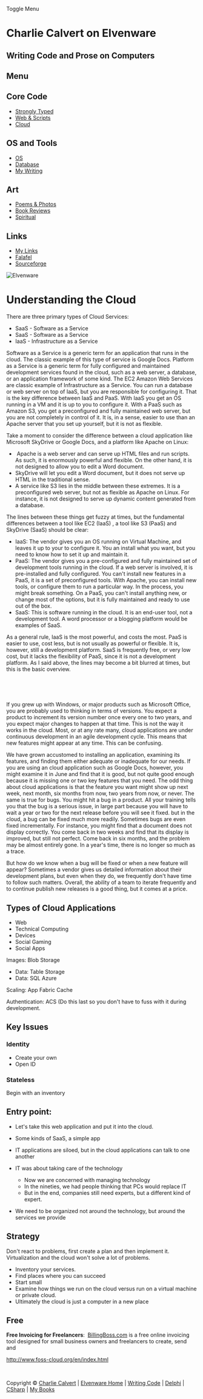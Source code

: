 Toggle Menu

Charlie Calvert on Elvenware
============================

Writing Code and Prose on Computers
-----------------------------------

Menu
----

Core Code
---------

-   [Strongly Typed](../index.html)
-   [Web & Scripts](../web/index.html)
-   [Cloud](index.shtml)

OS and Tools
------------

-   [OS](../../os/index.html)
-   [Database](../database/index.html)
-   [My Writing](../../books/index.html)

Art
---

-   [Poems & Photos](../../Art/index.html)
-   [Book Reviews](../../books/reading/index.html)
-   [Spiritual](../../spirit/index.html)

Links
-----

-   [My Links](../../links.html)
-   [Falafel](http://www.falafel.com/)
-   [Sourceforge](http://sourceforge.net/projects/elvenware/)

![Elvenware](../../images/elvenwarelogo.png)

Understanding the Cloud
=======================

There are three primary types of Cloud Services:

-   SaaS - Software as a Service
-   SaaS - Software as a Service
-   IaaS - Infrastructure as a Service

Software as a Service is a generic term for an application that runs in
the cloud. The classic example of this type of service is Google Docs.
Platform as a Service is a generic term for fully configured and
maintained development services found in the cloud, such as a web
server, a database, or an application framework of some kind. The EC2
Amazon Web Services are classic example of Infrastructure as a Service.
You can run a database or web server on top of IaaS, but you are
responsible for configuring it. That is the key difference between IaaS
and PaaS. With IaaS you get an OS running in a VM and it is up to you to
configure it. With a PaaS such as Amazon S3, you get a preconfigured and
fully maintained web server, but you are not completely in control of
it. It is, in a sense, easier to use than an Apache server that you set
up yourself, but it is not as flexible.

Take a moment to consider the difference between a cloud application
like Microsoft SkyDrive or Google Docs, and a platform like Apache on
Linux:

-    Apache is a web server and can serve up HTML files and run scripts.
    As such, it is enormously powerful and flexible. On the other hand,
    it is not designed to allow you to edit a Word document.
-   SkyDrive will let you edit a Word document, but it does not serve up
    HTML in the traditional sense.
-   A service like S3 lies in the middle between these extremes. It is a
    preconfigured web server, but not as flexible as Apache on Linux.
    For instance, it is not designed to serve up dynamic content
    generated from a database.

The lines between these things get fuzzy at times, but the fundamental
differences between a tool like EC2 (IaaS) , a tool like S3 (PaaS) and
SkyDrive (SaaS) should be clear:

-   IaaS: The vendor gives you an OS running on Virtual Machine, and
    leaves it up to your to configure it. You an install what you want,
    but you need to know how to set it up and maintain it.
-   PaaS: The vendor gives you a pre-configured and fully maintained set
    of development tools running in the cloud. If a web server is
    involved, it is pre-installed and fully configured. You can't
    install new features in a PaaS, it is a set of preconfigured tools.
    With Apache, you can install new tools, or configure them to run a
    particular way. In the process, you might break something. On a
    PaaS, you can't install anything new, or change most of the options,
    but it is fully maintained and ready to use out of the box.
-   SaaS: This is software running in the cloud. It is an end-user tool,
    not a development tool. A word processor or a blogging platform
    would be examples of SaaS.

As a general rule, IaaS is the most powerful, and costs the most. PaaS
is easier to use, cost less, but is not usually as powerful or flexible.
It is, however, still a development platform. SaaS is frequently free,
or very low cost, but it lacks the flexibility of PaaS, since it is not
a development platform. As I said above, the lines may become a bit
blurred at times, but this is the basic overview.

 

 

If you grew up with Windows, or major products such as Microsoft Office,
you are probably used to thinking in terms of versions. You expect a
product to increment its version number once every one to two years, and
you expect major changes to happen at that time. This is not the way it
works in the cloud. Most, or at any rate many, cloud applications are
under continuous development in an agile development cycle. This means
that new features might appear at any time. This can be confusing.

We have grown accustomed to installing an application, examining its
features, and finding them either adequate or inadequate for our needs.
If you are using an cloud application such as Google Docs, however, you
might examine it in June and find that it is good, but not quite good
enough because it is missing one or two key features that you need. The
odd thing about cloud applications is that the feature you want might
show up next week, next month, six months from now, two years from now,
or never. The same is true for bugs. You might hit a bug in a product.
All your training tells you that the bug is a serious issue, in large
part because you will have to wait a year or two for the next release
before you will see it fixed. but in the cloud, a bug can be fixed much
more readily. Sometimes bugs are even fixed incrementally. For instance,
you might find that a document does not display correctly. You come back
in two weeks and find that its display is improved, but still not
perfect. Come back in six months, and the problem may be almost entirely
gone. In a year's time, there is no longer so much as a trace.

But how do we know when a bug will be fixed or when a new feature will
appear? Sometimes a vendor gives us detailed information about their
development plans, but even when they do, we frequently don't have time
to follow such matters. Overall, the ability of a team to iterate
frequently and to continue publish new releases is a good thing, but it
comes at a price.

Types of Cloud Applications
---------------------------

-   Web
-   Technical Computing
-   Devices
-   Social Gaming
-   Social Apps

Images: Blob Storage

-   Data: Table Storage
-   Data: SQL Azure

Scaling: App Fabric Cache

Authentication: ACS (Do this last so you don't have to fuss with it
during development.

## Key Issues

### Identity

-   Create your own
-   Open ID

### Stateless

Begin with an inventory

## Entry point:

-   Let's take this web application and put it into the cloud.
-   Some kinds of SaaS, a simple app
-   IT applications are siloed, but in the cloud applications can talk
    to one another
-   IT was about taking care of the technology
    -   Now we are concerned with managing technology
    -   In the nineties, we had people thinking that PCs would replace
        IT
    -   But in the end, companies still need experts, but a different
        kind of expert.

-   We need to be organized not around the technology, but around the
    services we provide

## Strategy

Don't react to problems, first create a plan and then implement it.
Virtualization and the cloud won't solve a lot of problems.

-   Inventory your services.
-   Find places where you can succeed
-   Start small
-   Examine how things we run on the cloud versus run on a virtual
    machine or private cloud.
-   Ultimately the cloud is just a computer in a new place

## Free

**Free Invoicing for Freelancers**: 
[BillingBoss.com](http://www.billingboss.com/) is a free online
invoicing tool designed for small business owners and freelancers to
create, send and

http://www.foss-cloud.org/en/index.html

 

Copyright © [Charlie Calvert](../../index.html) | [Elvenware
Home](../../index.html) | [Writing Code](../index.html) |
[Delphi](../delphi/index.html) | [CSharp](../csharp/index.html) | [My
Books](../../books/index.html)
